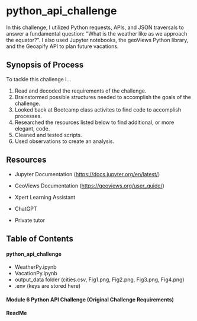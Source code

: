 # python_api_challenge


In this challenge, I utilized Python requests, APIs, and JSON traversals to answer a fundamental question: "What is the weather like as we approach the equator?". I also used Jupyter notebooks, the geoViews Python library, and the Geoapify API to plan future vacations.

## Synopsis of Process

To tackle this challenge I...

1. Read and decoded the requirements of the challenge.
2. Brainstormed possible structures needed to accomplish the goals of the challenge.
3. Looked back at Bootcamp class activites to find code to accomplish processes.
4. Researched the resources listed below to find additional, or more elegant, code.
5. Cleaned and tested scripts.
6. Used observations to create an analysis. 
   


## Resources

   
+ Jupyter Documentation (https://docs.jupyter.org/en/latest/)

+ GeoViews Documentation (https://geoviews.org/user_guide/)

+ Xpert Learning Assistant

+ ChatGPT

+ Private tutor



## Table of Contents

#### python_api_challenge                    
+ WeatherPy.ipynb
+ VacationPy.ipynb
+ output_data folder (cities.csv, Fig1.png, Fig2.png, Fig3.png, Fig4.png)
+ .env (keys are stored here)

#### Module 6 Python API Challenge (Original Challenge Requirements)

#### ReadMe
